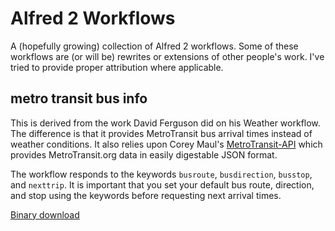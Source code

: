 Alfred 2 Workflows
==================

A (hopefully growing) collection of Alfred 2 workflows. Some of these workflows are (or will be) rewrites or extensions of other people's work. I've tried to provide proper attribution where applicable.

metro transit bus info
----------------------

This is derived from the work David Ferguson did on his Weather workflow. The difference is that it provides MetroTransit bus arrival times instead of weather conditions. It also relies upon Corey Maul's [MetroTransit-API](https://github.com/cmaul/MetroTransit-API) which provides MetroTransit.org data in easily digestable JSON format.

The workflow responds to the keywords `busroute`, `busdirection`, `busstop`, and `nexttrip`. It is important that you set your default bus route, direction, and stop using the keywords before requesting next arrival times.

[Binary download](http://intensiveporpoises.com/alfred/MetroTransitMN.alfredworkflow)
